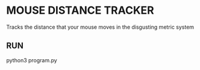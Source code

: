 # MOUSE DISTANCE TRACKER
Tracks the distance that your mouse moves in the disgusting metric system

## RUN
python3 program.py
